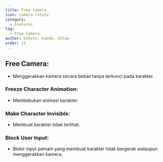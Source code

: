 ```yaml
---
title: Free Camera
icon: camera-rotate
category:
  - Features
tag:
  - Free Camera
author: Schvis, Kaede, Chloe
order: 11
---
```


## Free Camera:
- Menggerakkan kamera secara bebas tanpa terkunci pada karakter.
### Freeze Character Animation:
- Membekukan animasi karakter.
### Make Character Invisible:
- Membuat karakter tidak terlihat.
### Block User Input:
- Blokir input pemain yang membuat karakter tidak bergerak walaupun menggerakkan kamera.